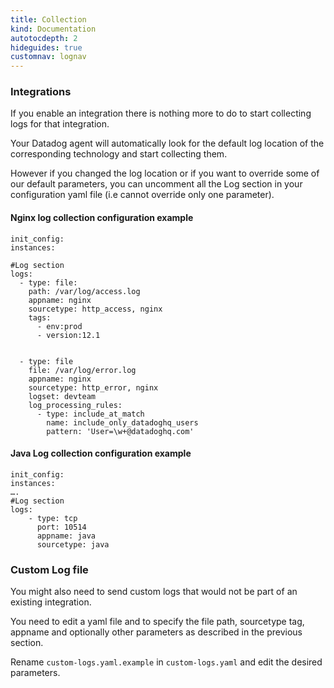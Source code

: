 ```yaml
---
title: Collection
kind: Documentation
autotocdepth: 2
hideguides: true
customnav: lognav
---
```

### Integrations

If you enable an integration there is nothing more to do to start collecting logs for that integration. 

Your Datadog agent will automatically look for the default log location of the corresponding technology and start collecting them.

However if you changed the log location or if you want to override some of our default parameters, you can uncomment all the Log section in your configuration yaml file (i.e cannot override only one parameter). 

#### Nginx log collection configuration example

```
init_config:
instances:

#Log section
logs:
  - type: file:
    path: /var/log/access.log
    appname: nginx
    sourcetype: http_access, nginx
    tags:
      - env:prod
      - version:12.1


  - type: file
    file: /var/log/error.log
    appname: nginx
    sourcetype: http_error, nginx
    logset: devteam
    log_processing_rules:
      - type: include_at_match
        name: include_only_datadoghq_users
        pattern: 'User=\w+@datadoghq.com'
```


#### Java Log collection configuration example

```
init_config:
instances:
….
#Log section
logs:
    - type: tcp
      port: 10514
      appname: java
      sourcetype: java
```

### Custom Log file

You might also need to send custom logs that would not be part of an existing integration.

You need to edit a yaml file and to specify the file path, sourcetype tag, appname and optionally other parameters as described in the previous section.

Rename `custom-logs.yaml.example` in `custom-logs.yaml` and edit the desired parameters.
